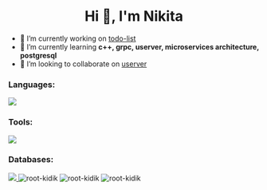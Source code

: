 <h1 align="center">Hi 👋, I'm Nikita</h1>

- 🔭 I’m currently working on [todo-list](https://github.com/root-kidik/todo-list)
- 🌱 I’m currently learning **c++, grpc, userver, microservices architecture, postgresql**
- 👯 I’m looking to collaborate on [userver](https://github.com/userver-framework/userver)

<h3 align="left">Languages:</h3>
<a href="https://skillicons.dev">
  <img src="https://skillicons.dev/icons?i=cpp,bash,py,js" />
</a>

<h3 align="left">Tools:</h3>
<a href="https://skillicons.dev">
  <img src="https://skillicons.dev/icons?i=cmake,git,github,docker" />
</a>

<h3 align="left">Databases:</h3>
<a href="https://skillicons.dev">
  <img src="https://skillicons.dev/icons?i=postgres,redis" />
</a>

<img src="https://github-readme-stats.vercel.app/api?username=root-kidik&show_icons=true&theme=dark&locale=en" alt="root-kidik" />
<img src="https://github-readme-streak-stats.herokuapp.com/?user=root-kidik&theme=dark" alt="root-kidik" />
<img src="https://github-readme-stats.vercel.app/api/top-langs?username=root-kidik&show_icons=true&theme=dark&locale=en&layout=compact" alt="root-kidik" />
